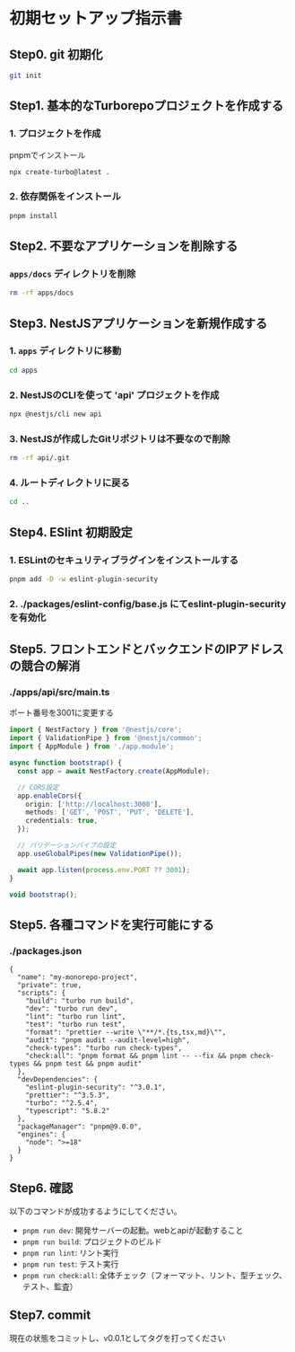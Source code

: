 # 初期セットアップ指示書
## Step0. git 初期化
```bash
git init
```

## Step1. 基本的なTurborepoプロジェクトを作成する
### 1. プロジェクトを作成
pnpmでインストール
```bash
npx create-turbo@latest .
```

### 2. 依存関係をインストール
```bash
pnpm install
```

## Step2. 不要なアプリケーションを削除する
### `apps/docs` ディレクトリを削除
```bash
rm -rf apps/docs
```

## Step3. NestJSアプリケーションを新規作成する
### 1. `apps` ディレクトリに移動
```bash
cd apps
```

### 2. NestJSのCLIを使って 'api' プロジェクトを作成
```bash
npx @nestjs/cli new api
```

### 3. NestJSが作成したGitリポジトリは不要なので削除
```bash
rm -rf api/.git
```

### 4. ルートディレクトリに戻る
```bash
cd ..
```

## Step4. ESlint 初期設定
### 1. ESLintのセキュリティブラグインをインストールする
```bash
pnpm add -D -w eslint-plugin-security
```
### 2. ./packages/eslint-config/base.js にてeslint-plugin-securityを有効化

## Step5. フロントエンドとバックエンドのIPアドレスの競合の解消 
### ./apps/api/src/main.ts
ポート番号を3001に変更する
```ts
import { NestFactory } from '@nestjs/core';
import { ValidationPipe } from '@nestjs/common';
import { AppModule } from './app.module';

async function bootstrap() {
  const app = await NestFactory.create(AppModule);

  // CORS設定
  app.enableCors({
    origin: ['http://localhost:3000'],
    methods: ['GET', 'POST', 'PUT', 'DELETE'],
    credentials: true,
  });

  // バリデーションパイプの設定
  app.useGlobalPipes(new ValidationPipe());

  await app.listen(process.env.PORT ?? 3001);
}

void bootstrap();
```

## Step5. 各種コマンドを実行可能にする
### ./packages.json
```
{
  "name": "my-monorepo-project",
  "private": true,
  "scripts": {
    "build": "turbo run build",
    "dev": "turbo run dev",
    "lint": "turbo run lint",
    "test": "turbo run test",
    "format": "prettier --write \"**/*.{ts,tsx,md}\"",
    "audit": "pnpm audit --audit-level=high",
    "check-types": "turbo run check-types",
    "check:all": "pnpm format && pnpm lint -- --fix && pnpm check-types && pnpm test && pnpm audit"
  },
  "devDependencies": {
    "eslint-plugin-security": "^3.0.1",
    "prettier": "^3.5.3",
    "turbo": "^2.5.4",
    "typescript": "5.8.2"
  },
  "packageManager": "pnpm@9.0.0",
  "engines": {
    "node": ">=18"
  }
}
```

## Step6. 確認
以下のコマンドが成功するようにしてください。
- `pnpm run dev`: 開発サーバーの起動。webとapiが起動すること
- `pnpm run build`: プロジェクトのビルド
- `pnpm run lint`: リント実行
- `pnpm run test`: テスト実行
- `pnpm run check:all`: 全体チェック（フォーマット、リント、型チェック、テスト、監査）

## Step7. commit
現在の状態をコミットし、v0.0.1としてタグを打ってください